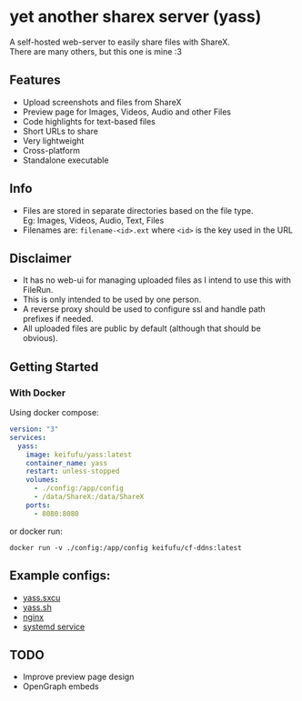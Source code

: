 # yet another sharex server (yass)

A self-hosted web-server to easily share files with ShareX.  
There are many others, but this one is mine :3

## Features

- Upload screenshots and files from ShareX
- Preview page for Images, Videos, Audio and other Files
- Code highlights for text-based files
- Short URLs to share
- Very lightweight
- Cross-platform
- Standalone executable

## Info

- Files are stored in separate directories based on the file type.  
  Eg: Images, Videos, Audio, Text, Files
- Filenames are: `filename-<id>.ext` where `<id>` is the key used in the URL

## Disclaimer

- It has no web-ui for managing uploaded files as I intend to use this with FileRun.
- This is only intended to be used by one person.
- A reverse proxy should be used to configure ssl and handle path prefixes if needed.
- All uploaded files are public by default (although that should be obvious).

## Getting Started

### With Docker

Using docker compose:

```yaml
version: "3"
services:
  yass:
    image: keifufu/yass:latest
    container_name: yass
    restart: unless-stopped
    volumes:
      - ./config:/app/config
      - /data/ShareX:/data/ShareX
    ports:
      - 8080:8080
```

or docker run:

```
docker run -v ./config:/app/config keifufu/cf-ddns:latest
```

## Example configs:

- [yass.sxcu](https://raw.githubusercontent.com/keifufu/yass/main/yass.sxcu)
- [yass.sh](https://raw.githubusercontent.com/keifufu/yass/main/yass.sh)
- [nginx](https://github.com/keifufu/yass/blob/main/yass.nginx)
- [systemd service](https://github.com/keifufu/yass/blob/main/yass.service)

## TODO

- Improve preview page design
- OpenGraph embeds
